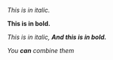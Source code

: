 *This is in italic.*

**This is in bold.**

*This is in italic, **And this is in bold.***

_You **can** combine them_
